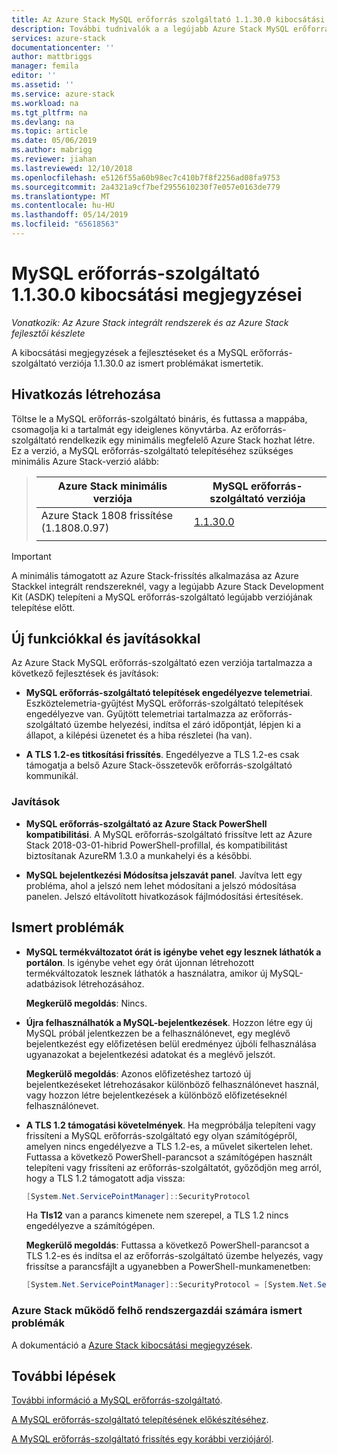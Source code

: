 ```yaml
---
title: Az Azure Stack MySQL erőforrás szolgáltató 1.1.30.0 kibocsátási megjegyzései |} A Microsoft Docs
description: További tudnivalók a a legújabb Azure Stack MySQL erőforrás szolgáltató frissítése, beleértve az olyan ismert problémákat, és a helyét, ahonnan letöltheti azt.
services: azure-stack
documentationcenter: ''
author: mattbriggs
manager: femila
editor: ''
ms.assetid: ''
ms.service: azure-stack
ms.workload: na
ms.tgt_pltfrm: na
ms.devlang: na
ms.topic: article
ms.date: 05/06/2019
ms.author: mabrigg
ms.reviewer: jiahan
ms.lastreviewed: 12/10/2018
ms.openlocfilehash: e5126f55a60b98ec7c410b7f8f2256ad08fa9753
ms.sourcegitcommit: 2a4321a9cf7bef2955610230f7e057e0163de779
ms.translationtype: MT
ms.contentlocale: hu-HU
ms.lasthandoff: 05/14/2019
ms.locfileid: "65618563"
---
```

# <a name="mysql-resource-provider-11300--release-notes"></a>MySQL erőforrás-szolgáltató 1.1.30.0 kibocsátási megjegyzései

*Vonatkozik: Az Azure Stack integrált rendszerek és az Azure Stack fejlesztői készlete*

A kibocsátási megjegyzések a fejlesztéseket és a MySQL erőforrás-szolgáltató verziója 1.1.30.0 az ismert problémákat ismertetik.

## <a name="build-reference"></a>Hivatkozás létrehozása
Töltse le a MySQL erőforrás-szolgáltató bináris, és futtassa a mappába, csomagolja ki a tartalmát egy ideiglenes könyvtárba. Az erőforrás-szolgáltató rendelkezik egy minimális megfelelő Azure Stack hozhat létre. Ez a verzió, a MySQL erőforrás-szolgáltató telepítéséhez szükséges minimális Azure Stack-verzió alább:

> |Azure Stack minimális verziója|MySQL erőforrás-szolgáltató verziója|
> |-----|-----|
> |Azure Stack 1808 frissítése (1.1808.0.97)|[1.1.30.0](https://aka.ms/azurestackmysqlrp11300)|
> |     |     |

> [!IMPORTANT]
> A minimális támogatott az Azure Stack-frissítés alkalmazása az Azure Stackkel integrált rendszereknél, vagy a legújabb Azure Stack Development Kit (ASDK) telepíteni a MySQL erőforrás-szolgáltató legújabb verziójának telepítése előtt.

## <a name="new-features-and-fixes"></a>Új funkciókkal és javításokkal
Az Azure Stack MySQL erőforrás-szolgáltató ezen verziója tartalmazza a következő fejlesztések és javítások:

- **MySQL erőforrás-szolgáltató telepítések engedélyezve telemetriai**. Eszköztelemetria-gyűjtést MySQL erőforrás-szolgáltató telepítések engedélyezve van. Gyűjtött telemetriai tartalmazza az erőforrás-szolgáltató üzembe helyezési, indítsa el záró időpontját, lépjen ki a állapot, a kilépési üzenetet és a hiba részletei (ha van).

- **A TLS 1.2-es titkosítási frissítés**. Engedélyezve a TLS 1.2-es csak támogatja a belső Azure Stack-összetevők erőforrás-szolgáltató kommunikál. 

### <a name="fixes"></a>Javítások

- **MySQL erőforrás-szolgáltató az Azure Stack PowerShell kompatibilitási**. A MySQL erőforrás-szolgáltató frissítve lett az Azure Stack 2018-03-01-hibrid PowerShell-profillal, és kompatibilitást biztosítanak AzureRM 1.3.0 a munkahelyi és a későbbi.

- **MySQL bejelentkezési Módosítsa jelszavát panel**. Javítva lett egy probléma, ahol a jelszó nem lehet módosítani a jelszó módosítása panelen. Jelszó eltávolított hivatkozások fájlmódosítási értesítések.

## <a name="known-issues"></a>Ismert problémák 

- **MySQL termékváltozatot órát is igénybe vehet egy lesznek láthatók a portálon**. Is igénybe vehet egy órát újonnan létrehozott termékváltozatok lesznek láthatók a használatra, amikor új MySQL-adatbázisok létrehozásához. 

    **Megkerülő megoldás**: Nincs.

- **Újra felhasználhatók a MySQL-bejelentkezések**. Hozzon létre egy új MySQL próbál jelentkezzen be a felhasználónevet, egy meglévő bejelentkezést egy előfizetésen belül eredményez újbóli felhasználása ugyanazokat a bejelentkezési adatokat és a meglévő jelszót. 

    **Megkerülő megoldás**: Azonos előfizetéshez tartozó új bejelentkezéseket létrehozásakor különböző felhasználónevet használ, vagy hozzon létre bejelentkezések a különböző előfizetéseknél felhasználónevet.

- **A TLS 1.2 támogatási követelmények**. Ha megpróbálja telepíteni vagy frissíteni a MySQL erőforrás-szolgáltató egy olyan számítógépről, amelyen nincs engedélyezve a TLS 1.2-es, a művelet sikertelen lehet. Futtassa a következő PowerShell-parancsot a számítógépen használt telepíteni vagy frissíteni az erőforrás-szolgáltatót, győződjön meg arról, hogy a TLS 1.2 támogatott adja vissza:

  ```powershell
  [System.Net.ServicePointManager]::SecurityProtocol
  ```

  Ha **Tls12** van a parancs kimenete nem szerepel, a TLS 1.2 nincs engedélyezve a számítógépen.

    **Megkerülő megoldás**: Futtassa a következő PowerShell-parancsot a TLS 1.2-es és indítsa el az erőforrás-szolgáltató üzembe helyezés, vagy frissítse a parancsfájlt a ugyanebben a PowerShell-munkamenetben:

    ```powershell
    [System.Net.ServicePointManager]::SecurityProtocol = [System.Net.SecurityProtocolType]::Tls12
    ```
 
### <a name="known-issues-for-cloud-admins-operating-azure-stack"></a>Azure Stack működő felhő rendszergazdái számára ismert problémák
A dokumentáció a [Azure Stack kibocsátási megjegyzések](azure-stack-servicing-policy.md).

## <a name="next-steps"></a>További lépések
[További információ a MySQL erőforrás-szolgáltató](azure-stack-mysql-resource-provider.md).

[A MySQL erőforrás-szolgáltató telepítésének előkészítéséhez](azure-stack-mysql-resource-provider-deploy.md#prerequisites).

[A MySQL erőforrás-szolgáltató frissítés egy korábbi verziójáról](azure-stack-mysql-resource-provider-update.md). 